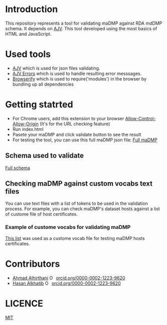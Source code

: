 # Introduction
This repository represents a tool for validating maDMP against RDA mdDMP schema. It depends on [AJV](https://ajv.js.org/). This tool developed using the most basics of HTML and JavaScript.

# Used tools
- [AJV](https://ajv.js.org/) which is used for json files validating.
- [AJV Errors](https://www.npmjs.com/package/ajv-errors) which is used to handle resulting error messsages.
- [Browserify](http://browserify.org/) which is used to require('modules') in the browser by bundling up all dependencies 

# Getting statrted
- For Chrome users, add this extension to your browser [Allow-Control-Allow-Origin](https://chrome.google.com/webstore/detail/allow-control-allow-origi/nlfbmbojpeacfghkpbjhddihlkkiljbi/related?hl=en-US) (It's for the URL checking feature)
- Run index.html
- Pasete your maDMP and click validate button to see the result
- For testing the tool, you can use this full maDMP json file: [Full maDMP](https://github.com/hertai86/validating-machine-actionable-DMP/blob/master/testingExamples/fullmaDMP.json)  

## Schema used to validate
[Full schema](https://github.com/hertai86/validating-machine-actionable-DMP/blob/master/schema.json)  

## Checking maDMP against custom vocabs text files
You can use text files with a list of tokens to be used in the validation process. For example, you can check maDMP's dataset hosts against a list of custome file of host certificates.
### Example of custome vocabs for validating maDMP
[This list](https://github.com/HasanKhatib/Validating-machine-actionable-DMP/blob/master/vocabSamples/certifications.txt) was used as a custome vocab file for testing maDMP hosts certificates.

# Contributors
- [Ahmad Alhirthani](https://orcid.org/0000-0003-0241-0268) <a href="https://orcid.org/0000-0003-0241-0268" target="orcid.widget" rel="noopener noreferrer" style="vertical-align:top;"><img src="https://orcid.org/sites/default/files/images/orcid_16x16.png" style="width:1em;margin-right:.5em;" alt="ORCID iD icon">orcid.org/0000-0002-1223-9620</a>
- [Hasan Alkhatib](https://orcid.org/0000-0003-0241-0268) <a href="https://orcid.org/0000-0003-0241-0268" target="orcid.widget" rel="noopener noreferrer" style="vertical-align:top;"><img src="https://orcid.org/sites/default/files/images/orcid_16x16.png" style="width:1em;margin-right:.5em;" alt="ORCID iD icon">orcid.org/0000-0002-1223-9620</a>


# LICENCE
[MIT](https://github.com/hertai86/Validating-machine-actionable-DMP/blob/master/LICENSE)  
